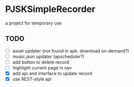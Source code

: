 # PJSKSimpleRecorder

a project for temporary use

## TODO

- [ ] asset updater (not found in apk. download on-demand?)
- [ ] music.json updater (apscheduler?)
- [ ] add button to delete record
- [ ] highlight current page in nav
- [x] add api and interface to update record
- [x] use REST-style api
